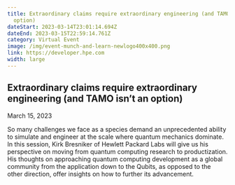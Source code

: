 ```yaml
---
title: Extraordinary claims require extraordinary engineering (and TAMO isn’t an
  option)
dateStart: 2023-03-14T23:01:14.694Z
dateEnd: 2023-03-15T22:59:14.761Z
category: Virtual Event
image: /img/event-munch-and-learn-newlogo400x400.png
link: https://developer.hpe.com
width: large
---
```

## Extraordinary claims require extraordinary engineering (and TAMO isn’t an option)

March 15, 2023

So many challenges we face as a species demand an unprecedented ability to simulate and engineer at the scale where quantum mechanics dominate. In this session, Kirk Bresniker of Hewlett Packard Labs will give us his perspective on moving from quantum computing research to productization. His thoughts on approaching quantum computing development as a global community from the application down to the Qubits, as opposed to the other direction, offer insights on how to further its advancement.

